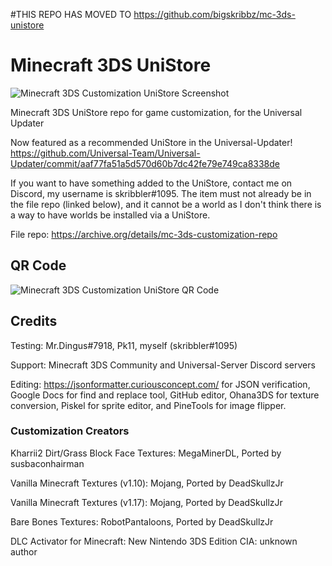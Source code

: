 #THIS REPO HAS MOVED TO https://github.com/bigskribbz/mc-3ds-unistore

# Minecraft 3DS UniStore
![Minecraft 3DS Customization UniStore Screenshot](https://raw.githubusercontent.com/susbaconhairman/mc-3ds-unistore/main/img/unistore-preview.png)

Minecraft 3DS UniStore repo for game customization, for the Universal Updater

Now featured as a recommended UniStore in the Universal-Updater! https://github.com/Universal-Team/Universal-Updater/commit/aaf77fa51a5d570d60b7dc42fe79e749ca8338de

If you want to have something added to the UniStore, contact me on Discord, my username is skribbler#1095. The item must not already be in the file repo (linked below), and it cannot be a world as I don't think there is a way to have worlds be installed via a UniStore.

File repo: https://archive.org/details/mc-3ds-customization-repo

## QR Code
![Minecraft 3DS Customization UniStore QR Code](https://github.com/susbaconhairman/mc-3ds-unistore/raw/main/img/qr/qr-new.png)

## Credits
Testing: Mr.Dingus#7918, Pk11, myself (skribbler#1095)

Support: Minecraft 3DS Community and Universal-Server Discord servers

Editing: https://jsonformatter.curiousconcept.com/ for JSON verification, Google Docs for find and replace tool, GitHub editor, Ohana3DS for texture conversion, Piskel for sprite editor, and PineTools for image flipper.

### Customization Creators
Kharrii2 Dirt/Grass Block Face Textures: MegaMinerDL, Ported by susbaconhairman

Vanilla Minecraft Textures (v1.10): Mojang, Ported by DeadSkullzJr

Vanilla Minecraft Textures (v1.17): Mojang, Ported by DeadSkullzJr

Bare Bones Textures: RobotPantaloons, Ported by DeadSkullzJr

DLC Activator for Minecraft: New Nintendo 3DS Edition CIA: unknown author
